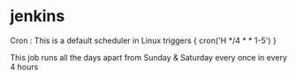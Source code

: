 # jenkins


Cron : This is a default scheduler in Linux
 triggers { cron('H */4 * * 1-5') }

This job runs all the days apart from Sunday & Saturday every once in every 4 hours